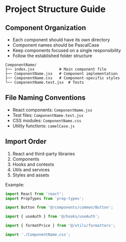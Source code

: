 # Project Structure Guide

## Component Organization
- Each component should have its own directory
- Component names should be PascalCase
- Keep components focused on a single responsibility
- Follow the established folder structure

```
ComponentName/
├── index.jsx           # Main component file
├── ComponentName.jsx   # Component implementation
├── ComponentName.css   # Component-specific styles
└── ComponentName.test.jsx  # Tests
```


## File Naming Conventions
- React components: `ComponentName.jsx`
- Test files: `ComponentName.test.jsx`
- CSS modules: `ComponentName.css`
- Utility functions: `camelCase.js`


## Import Order
1. React and third-party libraries
2. Components
3. Hooks and contexts
4. Utils and services
5. Styles and assets

Example:
```jsx
import React from 'react';
import PropTypes from 'prop-types';

import Button from '@/components/common/Button';

import { useAuth } from '@/hooks/useAuth';

import { formatPrice } from '@/utils/formatters';

import './ComponentName.css';
```